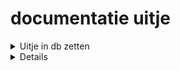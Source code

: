 # documentatie uitje

<details>
<summary>Uitje in db zetten</summary>
<code>
import { runQuery } from "./utils/queryutil";

const knopUitjeAanmake:HTMLButtonElement = document.getElementById("buttton_uitje") as HTMLButtonElement;
knopUitjeAanmake.addEventListener("click", zetIn);

const knopUitjeZien:HTMLButtonElement = document.getElementById("uitjeZien") as HTMLButtonElement;
knopUitjeZien.addEventListener("click", laatZien);

async function zetIn(): Promise<void> {
//een uitje aanmaken
const uitjeInput: HTMLInputElement | null = document.getElementById("uit");
const prijsInput: HTMLInputElement | null = document.getElementById("prijs");

// Form input velden opslaan
const uitje: string = uitjeInput.value;
const prijs: string = prijsInput.value;
if (uitjeInput && prijsInput) {

      // data in console zetten om te checken
      console.log("Uitje:", uitje);
      console.log("Prijs:", prijs);
    } else {
      console.error("One or more input fields not found");
    }

    //inserten in database
    await runQuery("INSERT INTO event (description, price) VALUES (?)", [uitje, prijs]);

}
</code>

Om een uitje in mijn database te zetten. Dit heb ik gedaan coor een knop aan te maken die hij dan ophaald met de ID van de knop in de HTML. Vervolgens zit er dan een event op "click", met de naam zetIn().

Vervolgens is er een functie zetIn(); hierin heb ik de inputs gedefinieerd en een constante eraan vast gezet. vervolgens heb ik de query: await runQuery("INSERT INTO event (description, price) VALUES (?)", [uitje, prijs]);

Met deze query inject hij de bovenstaande data in de database.
</details>


<details>
#uitjes laten zien

            // De knoppen en paragrafen aan de div toevoegen
            linkJoin.appendChild(buttonJoin);
            linkAanpassen.appendChild(buttonAanpassen);
            div.appendChild(paragraaf);
            div.appendChild(paragraaf2);
            div.appendChild(linkAanpassen);
            div.appendChild(linkJoin);
            data?.appendChild(div);
        });
    } else {
        // Een bericht weergeven als er geen gegevens zijn
        data.textContent = "Geen gegevens gevonden";
    }
}
</code>

Met bovenstaande functie naam heb ik ervoor gezorgd dat met een knopje alle uitjes worden laten zien.
vervolgens is er een forEach statement die ervoor zorgt dat die door alle uitjes loopt. Daarbij heb ik een div, waarin 2 buttons, 2 paragrafen zitten. hij kijkt dan of resultaat en waarde heeft. Als dat zo is voert die de functie uit, zo niet krijg je een "Geen gegevens gevonden" tekst te zien.

Ook heb ik deze regel code:
<code>linkJoin.href = `uitjeJoin.html?id=${row.eventId}`;</code>

Hierin zet ik aan het einde van de url de ID zodat ik dan als ik naar de pagina ga de gegevens kan ophalen van het specifieke ID dat ik heb aangeklikt.

</details>
